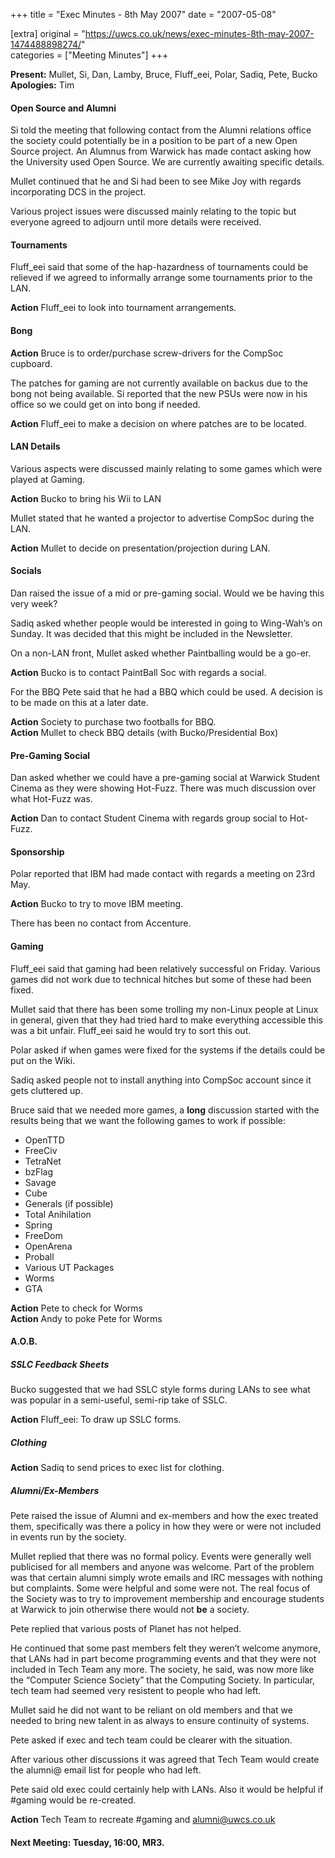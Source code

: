 +++
title = "Exec Minutes - 8th May 2007"
date = "2007-05-08"

[extra]
original = "https://uwcs.co.uk/news/exec-minutes-8th-may-2007-1474488898274/"    
categories = ["Meeting Minutes"]
+++

**Present:** Mullet, Si, Dan, Lamby, Bruce, Fluff\_eei, Polar, Sadiq, Pete, Bucko  
**Apologies:** Tim

#### Open Source and Alumni

Si told the meeting that following contact from the Alumni relations office the society could potentially be in a position to be part of a new Open Source project. An Alumnus from Warwick has made contact asking how the University used Open Source. We are currently awaiting specific details.

Mullet continued that he and Si had been to see Mike Joy with regards incorporating DCS in the project.

Various project issues were discussed mainly relating to the topic but everyone agreed to adjourn until more details were received.

#### Tournaments

Fluff\_eei said that some of the hap-hazardness of tournaments could be relieved if we agreed to informally arrange some tournaments prior to the LAN.

**Action** Fluff\_eei to look into tournament arrangements.

#### Bong

**Action** Bruce is to order/purchase screw-drivers for the CompSoc cupboard.

The patches for gaming are not currently available on backus due to the bong not being available. Si reported that the new PSUs were now in his office so we could get on into bong if needed.

**Action** Fluff\_eei to make a decision on where patches are to be located.

#### LAN Details

Various aspects were discussed mainly relating to some games which were played at Gaming.

**Action** Bucko to bring his Wii to LAN

Mullet stated that he wanted a projector to advertise CompSoc during the LAN.

**Action** Mullet to decide on presentation/projection during LAN.

#### Socials

Dan raised the issue of a mid or pre-gaming social. Would we be having this very week?

Sadiq asked whether people would be interested in going to Wing-Wah’s on Sunday. It was decided that this might be included in the Newsletter.

On a non-LAN front, Mullet asked whether Paintballing would be a go-er.

**Action** Bucko is to contact PaintBall Soc with regards a social.

For the BBQ Pete said that he had a BBQ which could be used. A decision is to be made on this at a later date.

**Action** Society to purchase two footballs for BBQ.  
**Action** Mullet to check BBQ details (with Bucko/Presidential Box)

#### Pre-Gaming Social

Dan asked whether we could have a pre-gaming social at Warwick Student Cinema as they were showing Hot-Fuzz. There was much discussion over what Hot-Fuzz was.

**Action** Dan to contact Student Cinema with regards group social to Hot-Fuzz.

#### Sponsorship

Polar reported that IBM had made contact with regards a meeting on 23rd May.

**Action** Bucko to try to move IBM meeting.

There has been no contact from Accenture.

#### Gaming

Fluff\_eei said that gaming had been relatively successful on Friday. Various games did not work due to technical hitches but some of these had been fixed.

Mullet said that there has been some trolling my non-Linux people at Linux in general, given that they had tried hard to make everything accessible this was a bit unfair. Fluff\_eei said he would try to sort this out.

Polar asked if when games were fixed for the systems if the details could be put on the Wiki.

Sadiq asked people not to install anything into CompSoc account since it gets cluttered up.

Bruce said that we needed more games, a **long** discussion started with the results being that we want the following games to work if possible:

  - OpenTTD
  - FreeCiv
  - TetraNet
  - bzFlag
  - Savage
  - Cube
  - Generals (if possible)
  - Total Anihilation
  - Spring
  - FreeDom
  - OpenArena
  - Proball
  - Various UT Packages
  - Worms
  - GTA

**Action** Pete to check for Worms  
**Action** Andy to poke Pete for Worms

#### A.O.B.

##### SSLC Feedback Sheets

Bucko suggested that we had SSLC style forms during LANs to see what was popular in a semi-useful, semi-rip take of SSLC.

**Action** Fluff\_eei: To draw up SSLC forms.

##### Clothing

**Action** Sadiq to send prices to exec list for clothing.

##### Alumni/Ex-Members

Pete raised the issue of Alumni and ex-members and how the exec treated them, specifically was there a policy in how they were or were not included in events run by the society.

Mullet replied that there was no formal policy. Events were generally well publicised for all members and anyone was welcome. Part of the problem was that certain alumni simply wrote emails and IRC messages with nothing but complaints. Some were helpful and some were not. The real focus of the Society was to try to improvement membership and encourage students at Warwick to join otherwise there would not **be** a society.

Pete replied that various posts of Planet has not helped.

He continued that some past members felt they weren’t welcome anymore, that LANs had in part become programming events and that they were not included in Tech Team any more. The society, he said, was now more like the “Computer Science Society” that the Computing Society. In particular, tech team had seemed very resistent to people who had left.

Mullet said he did not want to be reliant on old members and that we needed to bring new talent in as always to ensure continuity of systems.

Pete asked if exec and tech team could be clearer with the situation.

After various other discussions it was agreed that Tech Team would create the alumni@ email list for people who had left.

Pete said old exec could certainly help with LANs. Also it would be helpful if \#gaming would be re-created.

**Action** Tech Team to recreate \#gaming and alumni@uwcs.co.uk

#### Next Meeting: Tuesday, 16:00, MR3.
